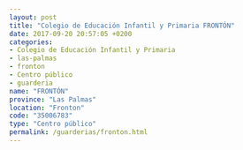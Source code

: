 ```yaml
---
layout: post
title: "Colegio de Educación Infantil y Primaria FRONTÓN"
date: 2017-09-20 20:57:05 +0200
categories:
- Colegio de Educación Infantil y Primaria
- las-palmas
- fronton
- Centro público
- guarderia
name: "FRONTÓN"
province: "Las Palmas"
location: "Fronton"
code: "35006783"
type: "Centro público"
permalink: /guarderias/fronton.html
---
```

